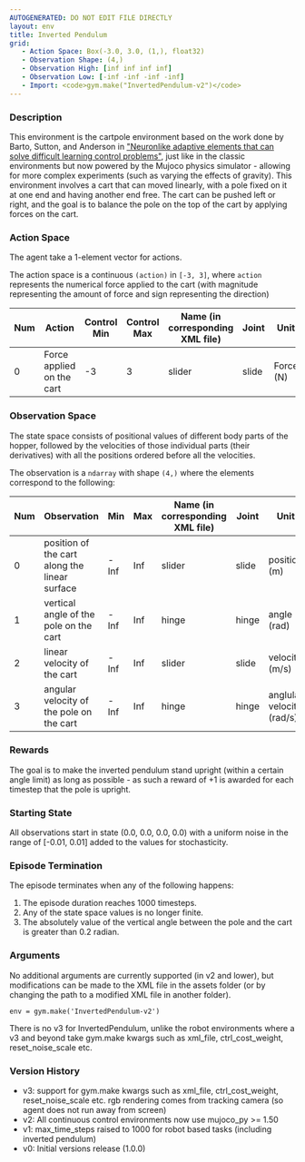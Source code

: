 ```yaml
---
AUTOGENERATED: DO NOT EDIT FILE DIRECTLY
layout: env
title: Inverted Pendulum
grid:
   - Action Space: Box(-3.0, 3.0, (1,), float32)
   - Observation Shape: (4,)
   - Observation High: [inf inf inf inf]
   - Observation Low: [-inf -inf -inf -inf]
   - Import: <code>gym.make("InvertedPendulum-v2")</code>
---
```

### Description

This environment is the cartpole environment based on the work done by
Barto, Sutton, and Anderson in ["Neuronlike adaptive elements that can
solve difficult learning control problems"](https://ieeexplore.ieee.org/document/6313077),
just like in the classic environments but now powered by the Mujoco physics simulator -
allowing for more complex experiments (such as varying the effects of gravity).
This environment involves a cart that can moved linearly, with a pole fixed on it
at one end and having another end free. The cart can be pushed left or right, and the
goal is to balance the pole on the top of the cart by applying forces on the cart.

### Action Space
The agent take a 1-element vector for actions.

The action space is a continuous `(action)` in `[-3, 3]`, where `action` represents
the numerical force applied to the cart (with magnitude representing the amount of
force and sign representing the direction)

| Num | Action                    | Control Min | Control Max | Name (in corresponding XML file) | Joint | Unit      |
|-----|---------------------------|-------------|-------------|----------------------------------|-------|-----------|
| 0   | Force applied on the cart | -3          | 3           | slider                           | slide | Force (N) |

### Observation Space

The state space consists of positional values of different body parts of
the hopper, followed by the velocities of those individual parts (their derivatives)
with all the positions ordered before all the velocities.

The observation is a `ndarray` with shape `(4,)` where the elements correspond to the following:

| Num | Observation           | Min                  | Max                | Name (in corresponding XML file) | Joint| Unit |
|-----|-----------------------|----------------------|--------------------|----------------------|--------------------|--------------------|
| 0   | position of the cart along the linear surface | -Inf                 | Inf                | slider | slide | position (m) |
| 1   | vertical angle of the pole on the cart        | -Inf                 | Inf                | hinge | hinge | angle (rad) |
| 2   | linear velocity of the cart                   | -Inf                 | Inf                | slider | slide | velocity (m/s) |
| 3   | angular velocity of the pole on the cart      | -Inf                 | Inf                | hinge | hinge | anglular velocity (rad/s) |


### Rewards

The goal is to make the inverted pendulum stand upright (within a certain angle limit)
as long as possible - as such a reward of +1 is awarded for each timestep that
the pole is upright.

### Starting State
All observations start in state
(0.0, 0.0, 0.0, 0.0) with a uniform noise in the range
of [-0.01, 0.01] added to the values for stochasticity.

### Episode Termination
The episode terminates when any of the following happens:

1. The episode duration reaches 1000 timesteps.
2. Any of the state space values is no longer finite.
3. The absolutely value of the vertical angle between the pole and the cart is greater than 0.2 radian.

### Arguments

No additional arguments are currently supported (in v2 and lower),
but modifications can be made to the XML file in the assets folder
(or by changing the path to a modified XML file in another folder).

```
env = gym.make('InvertedPendulum-v2')
```
There is no v3 for InvertedPendulum, unlike the robot environments where a
v3 and beyond take gym.make kwargs such as xml_file, ctrl_cost_weight, reset_noise_scale etc.


### Version History

* v3: support for gym.make kwargs such as xml_file, ctrl_cost_weight, reset_noise_scale etc. rgb rendering comes from tracking camera (so agent does not run away from screen)
* v2: All continuous control environments now use mujoco_py >= 1.50
* v1: max_time_steps raised to 1000 for robot based tasks (including inverted pendulum)
* v0: Initial versions release (1.0.0)